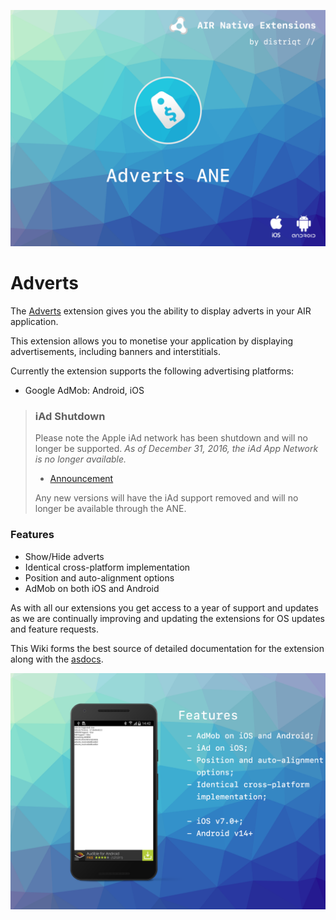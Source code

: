
![](images/hero.png)

# Adverts

The [Adverts](https://airnativeextensions.com/extension/com.distriqt.Adverts) extension 
gives you the ability to display adverts in your AIR application.

This extension allows you to monetise your application by displaying advertisements, including banners and interstitials.

Currently the extension supports the following advertising platforms:

- Google AdMob: Android, iOS

>
> ### iAd Shutdown
> 
> Please note the Apple iAd network has been shutdown and will no longer be supported. 
> *As of December 31, 2016, the iAd App Network is no longer available.*
>
> - [Announcement](https://developer.apple.com/support/iad/)
> 
> Any new versions will have the iAd support removed and will no longer be available 
> through the ANE.
>

### Features

- Show/Hide adverts
- Identical cross-platform implementation
- Position and auto-alignment options
- AdMob on both iOS and Android


As with all our extensions you get access to a year of support and updates as we are 
continually improving and updating the extensions for OS updates and feature requests.

This Wiki forms the best source of detailed documentation for the extension along with 
the [asdocs](https://distriqt.github.io/ANE-Adverts/asdocs). 

![](images/promo.png)
